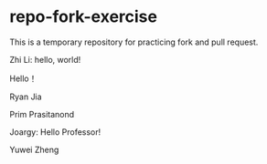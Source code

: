 # repo-fork-exercise
This is a temporary repository for practicing fork and pull request.


Zhi Li: hello, world!

Hello！

Ryan Jia


Prim Prasitanond


Joargy: Hello Professor!

Yuwei Zheng

